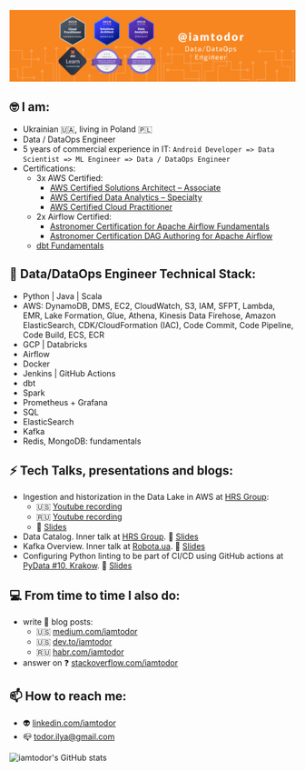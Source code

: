 ![iamtodor Data/DataOps Engineer](assets/banner.png)

## 🤓 I am:

- Ukrainian 🇺🇦, living in Poland 🇵🇱
- Data / DataOps Engineer
- 5 years of commercial experience in IT: `Android Developer => Data Scientist => ML Engineer => Data / DataOps Engineer`
- Certifications:
  - 3x AWS Certified:
    - [AWS Certified Solutions Architect – Associate](https://www.credly.com/badges/741400de-d94d-4c49-baee-7c32df7ce755/public_url)
    - [AWS Certified Data Analytics – Specialty](https://www.credly.com/badges/e4f8ad03-aaaa-493d-956d-8406dc1711c4/public_url)
    - [AWS Certified Cloud Practitioner](https://www.credly.com/badges/4a6e053d-ce11-4e36-9c42-689feb584ded/public_url)
  - 2x Airflow Certified:
    - [Astronomer Certification for Apache Airflow Fundamentals](https://www.credly.com/badges/4ef80ab8-53ee-4486-8482-21b876cfcf3a/public_url)
    - [Astronomer Certification DAG Authoring for Apache Airflow](https://www.credly.com/badges/4ef80ab8-53ee-4486-8482-21b876cfcf3a/public_url)
  - [dbt Fundamentals](https://www.credential.net/fe4a3288-a48b-4b97-9368-ed65641d3f5a#gs.kflk9n)

## 🔧 Data/DataOps Engineer Technical Stack:

- Python | Java | Scala
- AWS: DynamoDB, DMS, EC2, CloudWatch, S3, IAM, SFPT, Lambda, EMR, Lake Formation, Glue, Athena, Kinesis Data Firehose, Amazon ElasticSearch, CDK/CloudFormation (IAC), Code Commit, Code Pipeline, Code Build, ECS, ECR
- GCP | Databricks
- Airflow
- Docker
- Jenkins | GitHub Actions
- dbt
- Spark
- Prometheus + Grafana
- SQL
- ElasticSearch
- Kafka
- Redis, MongoDB: fundamentals

## ⚡ Tech Talks, presentations and blogs:

- Ingestion and historization in the Data Lake in AWS at [HRS Group](https://www.hrs.com/):
    - 🇺🇸 [Youtube recording](https://www.youtube.com/watch?v=tZfN-8G0Yi0)
    - 🇷🇺 [Youtube recording](https://www.youtube.com/watch?v=rNBDgCM6s3I)
    - 📘 [Slides](https://www.slideshare.net/iamtodor/ingestion-and-historization-in-the-data-lake)
- Data Catalog. Inner talk at [HRS Group](https://www.hrs.com/). 📘 [Slides](https://www.slideshare.net/iamtodor/data-catalog)
- Kafka Overview. Inner talk at [Robota.ua](https://robota.ua/). 📘 [Slides](https://www.slideshare.net/iamtodor/kafka-overview-249770668)
- Configuring Python linting to be part of CI/CD using GitHub actions at [PyData #10, Krakow](https://www.meetup.com/pydata-krakow/events/288138380/). 📘  [Slides](https://www.slideshare.net/iamtodor/configuring-python-linting-to-be-part-of-cicd-using-github-actions)


## 💻 From time to time I also do:

- write 📒 blog posts:
    - 🇺🇸 [medium.com/iamtodor](https://iamtodor.medium.com/)
    - 🇺🇸 [dev.to/iamtodor](https://dev.to/iamtodor)
    - 🇷🇺 [habr.com/iamtodor](https://habr.com/ru/users/iamtodor/posts/)
- answer on ❓ [stackoverflow.com/iamtodor](https://stackoverflow.com/users/5151861/iamtodor?tab=profile)

## 📫 How to reach me:

- 👽 [linkedin.com/iamtodor](https://www.linkedin.com/in/iamtodor/)
- 📪 todor.ilya@gmail.com

![iamtodor's GitHub stats](https://github-readme-stats.vercel.app/api?username=iamtodor&show_icons=true&count_private=true)

<!--
iamtodor/iamtodor-- is a ✨ _special_ ✨ repository because its `README.md` (this file) appears on your GitHub profile.

Here are some ideas to get you started:

- 🔭 I’m currently working on ...
- 🌱 I’m currently learning ...
- 👯 I’m looking to collaborate on ...
- 🤔 I’m looking for help with ...
- 💬 Ask me about ...
- 📫 How to reach me: ...
- 😄 Pronouns: ...
- ⚡ Fun fact: ...
-->
